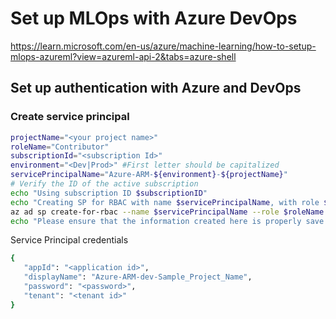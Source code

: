# Set up MLOps with Azure DevOps
<https://learn.microsoft.com/en-us/azure/machine-learning/how-to-setup-mlops-azureml?view=azureml-api-2&tabs=azure-shell>

## Set up authentication with Azure and DevOps

### Create service principal

```bash
projectName="<your project name>"
roleName="Contributor"
subscriptionId="<subscription Id>"
environment="<Dev|Prod>" #First letter should be capitalized
servicePrincipalName="Azure-ARM-${environment}-${projectName}"
# Verify the ID of the active subscription
echo "Using subscription ID $subscriptionID"
echo "Creating SP for RBAC with name $servicePrincipalName, with role $roleName and in scopes     /subscriptions/$subscriptionId"
az ad sp create-for-rbac --name $servicePrincipalName --role $roleName --scopes /subscriptions/$subscriptionId
echo "Please ensure that the information created here is properly save for future use."
```

Service Principal credentials
```bash
{
   "appId": "<application id>",
   "displayName": "Azure-ARM-dev-Sample_Project_Name",
   "password": "<password>",
   "tenant": "<tenant id>"
}
```